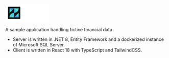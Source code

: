 <img src="/assets/ziggy.png" height="55">

A sample application handling fictive financial data
- Server is written in .NET 8, Entity Framework and a dockerized instance of Microsoft SQL Server.
- Client is written in React 18 with TypeScript and TailwindCSS.
